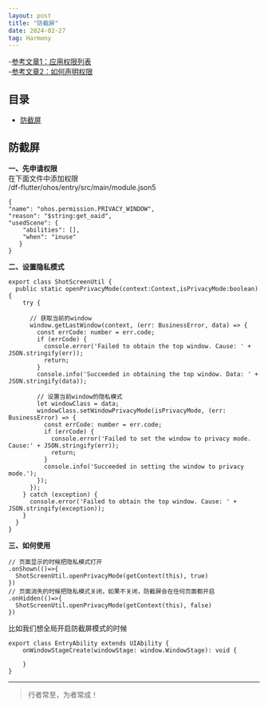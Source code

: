```yaml
---
layout: post
title: "防截屏"
date: 2024-02-27
tag: Harmony
---
```


-[参考文章1：应用权限列表](https://developer.huawei.com/consumer/cn/doc/harmonyos-guides/permissions-for-all-0000001820999669)    
-[参考文章2：如何声明权限](https://developer.huawei.com/consumer/cn/doc/harmonyos-guides/declare-permissions-0000001820999665)    

## 目录
- [防截屏](#content1)   


<!-- ************************************************ -->
## <a id="content1">防截屏</a>


**一、先申请权限**  
在下面文件中添加权限      
/df-flutter/ohos/entry/src/main/module.json5      
```text
{
"name": "ohos.permission.PRIVACY_WINDOW",
"reason": "$string:get_oaid",
"usedScene": {
    "abilities": [],
    "when": "inuse"
   }
}
```

**二、设置隐私模式**  

```text
export class ShotScreenUtil {
  public static openPrivacyMode(context:Context,isPrivacyMode:boolean) {
    try {
      
      // 获取当前的window
      window.getLastWindow(context, (err: BusinessError, data) => {
        const errCode: number = err.code;
        if (errCode) {
          console.error('Failed to obtain the top window. Cause: ' + JSON.stringify(err));
          return;
        }
        console.info('Succeeded in obtaining the top window. Data: ' + JSON.stringify(data));

        // 设置当前window的隐私模式
        let windowClass = data;
        windowClass.setWindowPrivacyMode(isPrivacyMode, (err: BusinessError) => {
          const errCode: number = err.code;
          if (errCode) {
            console.error('Failed to set the window to privacy mode. Cause:' + JSON.stringify(err));
            return;
          }
          console.info('Succeeded in setting the window to privacy mode.');
        });
      });
    } catch (exception) {
      console.error('Failed to obtain the top window. Cause: ' + JSON.stringify(exception));
    }
  }
}
```
   
**三、如何使用**   
```text
// 页面显示的时候把隐私模式打开
.onShown(()=>{
  ShotScreenUtil.openPrivacyMode(getContext(this), true)
})
// 页面消失的时候把隐私模式关闭，如果不关闭，防截屏会在任何页面都开启
.onHidden(()=>{
  ShotScreenUtil.openPrivacyMode(getContext(this), false)
})
```

比如我们想全局开启防截屏模式的时候
```text
export class EntryAbility extends UIAbility {
    onWindowStageCreate(windowStage: window.WindowStage): void {
    
    }
}
```








----------
>  行者常至，为者常成！


